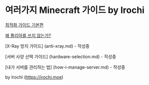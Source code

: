 # 여러가지 Minecraft 가이드 by Irochi

[최적화 가이드 기본편](optimization.md)

[왜 폴리아를 쓰지 않는가?](why-no-folia.md)

[X-Ray 방지 가이드] (anti-xray.md) - 작성중

[서버 사양 선택 가이드] (hardware-selection.md) - 작성중

[내가 서버를 관리하는 법] (how-i-manage-server.md) - 작성중

by Irochi (https://irochi.moe)
